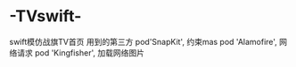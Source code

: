 # -TVswift-
swift模仿战旗TV首页
用到的第三方
pod'SnapKit', 约束mas
pod 'Alamofire', 网络请求
pod 'Kingfisher', 加载网络图片


